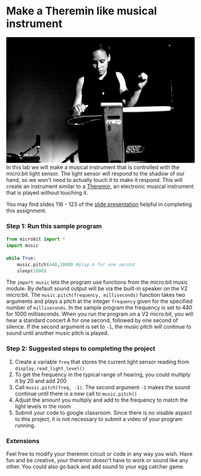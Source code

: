 # Make a Theremin like musical instrument
![](ThereminPameliaStickley.jpg)    
In this lab we will make a musical instrument that is controlled with the micro:bit light sensor. The light sensor will respond to the shadow of our hand, so we won't need to actually touch it to make it respond. This will create an instrument similar to a [Theremin](https://en.wikipedia.org/wiki/Theremin), an electronic musical instrument that is played without touching it.

You may find slides 116 - 123 of the [slide presentation](https://docs.google.com/presentation/d/1aiGcnPn8uoCJdX8p7_qoI3Hh3_KOhUtFeB3Byw0tacA/edit?usp=sharing) helpful in completing this assignment.

### Step 1: Run this sample program

```python
from microbit import *
import music

while True:
    music.pitch(440,1000) #play A for one second
    sleep(1000)
```
The `import music` lets the program use functions from the micro:bit music module. By default sound output will be via the built-in speaker on the V2 micro:bit. The `music.pitch(frequency, milliseconds)` function takes two arguments and plays a pitch at the integer `frequency` given for the specified number of `milliseconds`.
In the sample program the frequency is set to 440 for 1000 milliseconds. When you run the program on a V2 micro:bit, you will hear a standard concert A for one second, followed by one second of silence. If the second argument is set to `-1`, the music pitch will continue to sound until another music pitch is played.

### Step 2: Suggested steps to completing the project
1. Create a variable `freq` that stores the current light sensor reading from `display.read_light_level()`
2. To get the frequency in the typical range of hearing, you could multiply it by 20 and add 200
3. Call `music.pitch(freq, -1)`. The second argument `-1` makes the sound continue until there is a new call to `music.pitch()`
4. Adjust the amount you multiply and add to the frequency to match the light levels in the room
5. Submit your code to google classroom. Since there is no visable aspect to this project, it is not necessary to submit a video of your program running.

### Extensions
Feel free to modify your theremin circuit or code in any way you wish. Have fun and be creative, your theremin doesn't have to work or sound like any other. You could also go back and add sound to your egg catcher game.

